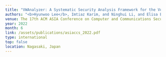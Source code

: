```yaml
---
title: "VWAnalyzer: A Systematic Security Analysis Framework for the Voice over WiFi Protocol"
authors: "<b>Hyunwoo Lee</b>, Imtiaz Karim, and Ninghui Li, and Elisa Bertino"
venue: The 17th ACM ASIA Conference on Computer and Communications Security (ASIACCS '22)
year: 2022
month: 6
link: /assets/publications/asiaccs_2022.pdf
type: international
top: false
location: Nagasaki, Japan
---
```

